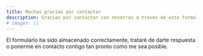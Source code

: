 ```yaml
---
title: Muchas gracias por contactar
description: Gracias por contactar con nosotras a través de este formulario, trataré de darte respuesta tan pronto como sea posible
# images: []
---
```


El formulario ha sido almacenado correctamente, trataré de darte respuesta o ponerme en contacto contigo tan pronto como me sea posible.